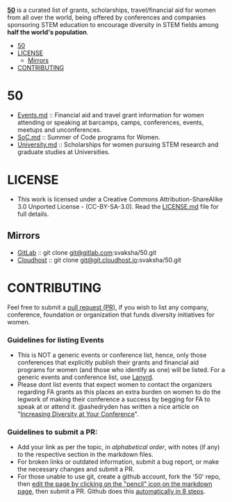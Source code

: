 **[50](http://svaksha.github.io/50)** is a curated list of grants, scholarships, travel/financial aid for women from all over the world, being offered by conferences and companies sponsoring STEM education to encourage diversity in STEM fields among __half the world's population__.

- [50](#50)
- [LICENSE](#license)
   - [Mirrors](#mirrors)
- [CONTRIBUTING](#contributing)


# 50
- [Events.md](https://github.com/svaksha/50/blob/master/Events.md) :: Financial aid and travel grant information for women attending or speaking at barcamps, camps, conferences, events, meetups and unconferences.
- [SoC.md](https://github.com/svaksha/50/blob/master/SoC.md) :: Summer of Code programs for Women.
- [University.md](https://github.com/svaksha/50/blob/master/University.md) :: Scholarships for women pursuing STEM research and graduate studies at Universities. 



# LICENSE 
- This work is licensed under a Creative Commons Attribution-ShareAlike 3.0 Unported License - (CC-BY-SA-3.0). Read the [LICENSE.md](https://github.com/svaksha/50/blob/master/LICENSE.md) file for full details.

## Mirrors
- [GitLab](https://gitlab.com/svaksha/50) :: git clone git@gitlab.com:svaksha/50.git 
- [Cloudhost](https://git.cloudhost.io/svaksha/50) :: git clone git@git.cloudhost.io:svaksha/50.git



# CONTRIBUTING
Feel free to submit a [pull request (PR)](https://github.com/svaksha/50/pulls), if you wish to list any company, conference, foundation or organization that funds diversity initiatives for women.

### Guidelines for listing Events
- This is NOT a generic events or conference list, hence, only those conferences that explicitly publish their grants and financial aid programs for women (and those who identify as one) will be listed. For a generic events and conference list, use [Lanyrd](http://lanyrd.com/).
- Please dont list events that expect women to contact the organizers regarding FA grants as this places an extra burden on women to do the
legwork of making their conference a success by begging for FA to speak at or attend it. @ashedryden has written a nice article on "[Increasing Diversity at Your Conference](http://www.ashedryden.com/blog/increasing-diversity-at-your-conference)". 


### Guidelines to submit a PR:
- Add your link as per the topic, in _alphabetical order_, with notes (if any) to the respective section in the markdown files.
- For broken links or outdated information, submit a bug report, or make the necessary changes and submit a PR.
- For those unable to use git, create a github account, fork the '50' repo, then [edit the page by clicking on the "pencil" icon on the markdown page](https://help.github.com/articles/editing-files-in-your-repository), then submit a PR. Github does this [automatically in 8 steps](https://help.github.com/articles/editing-files-in-another-user-s-repository).

